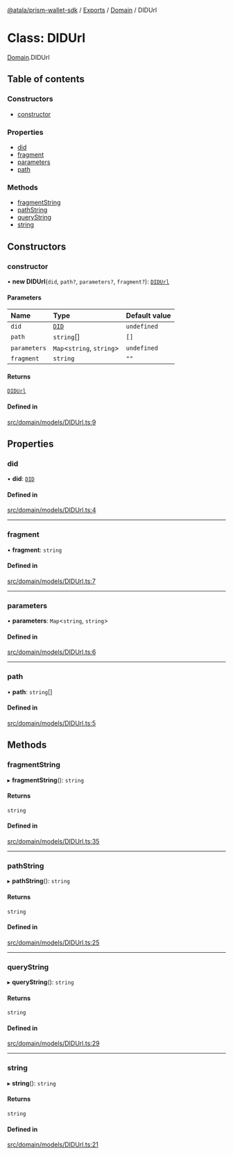 [@atala/prism-wallet-sdk](../README.md) / [Exports](../modules.md) / [Domain](../modules/Domain.md) / DIDUrl

# Class: DIDUrl

[Domain](../modules/Domain.md).DIDUrl

## Table of contents

### Constructors

- [constructor](Domain.DIDUrl.md#constructor)

### Properties

- [did](Domain.DIDUrl.md#did)
- [fragment](Domain.DIDUrl.md#fragment)
- [parameters](Domain.DIDUrl.md#parameters)
- [path](Domain.DIDUrl.md#path)

### Methods

- [fragmentString](Domain.DIDUrl.md#fragmentstring)
- [pathString](Domain.DIDUrl.md#pathstring)
- [queryString](Domain.DIDUrl.md#querystring)
- [string](Domain.DIDUrl.md#string)

## Constructors

### constructor

• **new DIDUrl**(`did`, `path?`, `parameters?`, `fragment?`): [`DIDUrl`](Domain.DIDUrl.md)

#### Parameters

| Name | Type | Default value |
| :------ | :------ | :------ |
| `did` | [`DID`](Domain.DID.md) | `undefined` |
| `path` | `string`[] | `[]` |
| `parameters` | `Map`\<`string`, `string`\> | `undefined` |
| `fragment` | `string` | `""` |

#### Returns

[`DIDUrl`](Domain.DIDUrl.md)

#### Defined in

[src/domain/models/DIDUrl.ts:9](https://github.com/hyperledger/identus-edge-agent-sdk-ts/blob/7b4542fdfe44dc06a6c4ef341cf3335e29422147/src/domain/models/DIDUrl.ts#L9)

## Properties

### did

• **did**: [`DID`](Domain.DID.md)

#### Defined in

[src/domain/models/DIDUrl.ts:4](https://github.com/hyperledger/identus-edge-agent-sdk-ts/blob/7b4542fdfe44dc06a6c4ef341cf3335e29422147/src/domain/models/DIDUrl.ts#L4)

___

### fragment

• **fragment**: `string`

#### Defined in

[src/domain/models/DIDUrl.ts:7](https://github.com/hyperledger/identus-edge-agent-sdk-ts/blob/7b4542fdfe44dc06a6c4ef341cf3335e29422147/src/domain/models/DIDUrl.ts#L7)

___

### parameters

• **parameters**: `Map`\<`string`, `string`\>

#### Defined in

[src/domain/models/DIDUrl.ts:6](https://github.com/hyperledger/identus-edge-agent-sdk-ts/blob/7b4542fdfe44dc06a6c4ef341cf3335e29422147/src/domain/models/DIDUrl.ts#L6)

___

### path

• **path**: `string`[]

#### Defined in

[src/domain/models/DIDUrl.ts:5](https://github.com/hyperledger/identus-edge-agent-sdk-ts/blob/7b4542fdfe44dc06a6c4ef341cf3335e29422147/src/domain/models/DIDUrl.ts#L5)

## Methods

### fragmentString

▸ **fragmentString**(): `string`

#### Returns

`string`

#### Defined in

[src/domain/models/DIDUrl.ts:35](https://github.com/hyperledger/identus-edge-agent-sdk-ts/blob/7b4542fdfe44dc06a6c4ef341cf3335e29422147/src/domain/models/DIDUrl.ts#L35)

___

### pathString

▸ **pathString**(): `string`

#### Returns

`string`

#### Defined in

[src/domain/models/DIDUrl.ts:25](https://github.com/hyperledger/identus-edge-agent-sdk-ts/blob/7b4542fdfe44dc06a6c4ef341cf3335e29422147/src/domain/models/DIDUrl.ts#L25)

___

### queryString

▸ **queryString**(): `string`

#### Returns

`string`

#### Defined in

[src/domain/models/DIDUrl.ts:29](https://github.com/hyperledger/identus-edge-agent-sdk-ts/blob/7b4542fdfe44dc06a6c4ef341cf3335e29422147/src/domain/models/DIDUrl.ts#L29)

___

### string

▸ **string**(): `string`

#### Returns

`string`

#### Defined in

[src/domain/models/DIDUrl.ts:21](https://github.com/hyperledger/identus-edge-agent-sdk-ts/blob/7b4542fdfe44dc06a6c4ef341cf3335e29422147/src/domain/models/DIDUrl.ts#L21)

